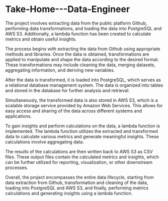 # Take-Home---Data-Engineer

The project involves extracting data from the public platform Github, performing data transformations, and loading the data into PostgreSQL and AWS S3. Additionally, a lambda function has been created to calculate metrics and obtain useful insights.

The process begins with extracting the data from Github using appropriate methods and libraries. Once the data is obtained, transformations are applied to manipulate and shape the data according to the desired format. These transformations may include cleaning the data, merging datasets, aggregating information, and deriving new variables.

After the data is transformed, it is loaded into PostgreSQL, which serves as a relational database management system. The data is organized into tables and stored in the database for further analysis and retrieval.

Simultaneously, the transformed data is also stored in AWS S3, which is a scalable storage service provided by Amazon Web Services. This allows for easy access and sharing of the data across different systems and applications.

To gain insights and perform calculations on the data, a lambda function is implemented. The lambda function utilizes the extracted and transformed data to calculate various metrics and generate meaningful insights. These calculations involve aggregating data.

The results of the calculations are then written back to AWS S3 as CSV files. These output files contain the calculated metrics and insights, which can be further utilized for reporting, visualization, or other downstream processes.

Overall, the project encompasses the entire data lifecycle, starting from data extraction from Github, transformation and cleaning of the data, loading into PostgreSQL and AWS S3, and finally, performing metrics calculations and generating insights using a lambda function.
